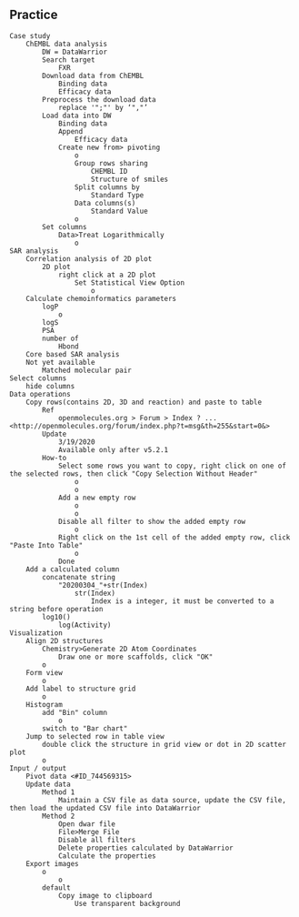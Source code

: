 
## Practice
    Case study
        ChEMBL data analysis
            DW = DataWarrior
            Search target
                FXR
            Download data from ChEMBL
                Binding data
                Efficacy data
            Preprocess the download data
                replace '";"' by ‘","’
            Load data into DW
                Binding data
                Append
                    Efficacy data
                Create new from> pivoting
                    o
                    Group rows sharing
                        CHEMBL ID
                        Structure of smiles
                    Split columns by
                        Standard Type
                    Data columns(s)
                        Standard Value
                    o
            Set columns
                Data>Treat Logarithmically
                    o
    SAR analysis
        Correlation analysis of 2D plot
            2D plot
                right click at a 2D plot
                    Set Statistical View Option
                        o
        Calculate chemoinformatics parameters
            logP
                o
            logS
            PSA
            number of 
                Hbond
        Core based SAR analysis
        Not yet available
            Matched molecular pair
    Select columns
        hide columns
    Data operations
        Copy rows(contains 2D, 3D and reaction) and paste to table
            Ref
                openmolecules.org > Forum > Index ? ... <http://openmolecules.org/forum/index.php?t=msg&th=255&start=0&>
            Update
                3/19/2020
                Available only after v5.2.1
            How-to
                Select some rows you want to copy, right click on one of the selected rows, then click "Copy Selection Without Header"
                    o
                    o
                Add a new empty row
                    o
                    o
                Disable all filter to show the added empty row
                    o
                Right click on the 1st cell of the added empty row, click "Paste Into Table"
                    o
                Done
        Add a calculated column
            concatenate string
                "20200304_"+str(Index)
                    str(Index)
                        Index is a integer, it must be converted to a string before operation
            log10()
                log(Activity)
    Visualization
        Align 2D structures
            Chemistry>Generate 2D Atom Coordinates
                Draw one or more scaffolds, click "OK"
            o
        Form view
            o
        Add label to structure grid
            o
        Histogram
            add "Bin" column
                o
            switch to "Bar chart"
        Jump to selected row in table view
            double click the structure in grid view or dot in 2D scatter plot
            o
    Input / output
        Pivot data <#ID_744569315>
        Update data
            Method 1
                Maintain a CSV file as data source, update the CSV file, then load the updated CSV file into DataWarrior
            Method 2
                Open dwar file
                File>Merge File
                Disable all filters
                Delete properties calculated by DataWarrior
                Calculate the properties
        Export images
            o
                o
            default
                Copy image to clipboard
                    Use transparent background
